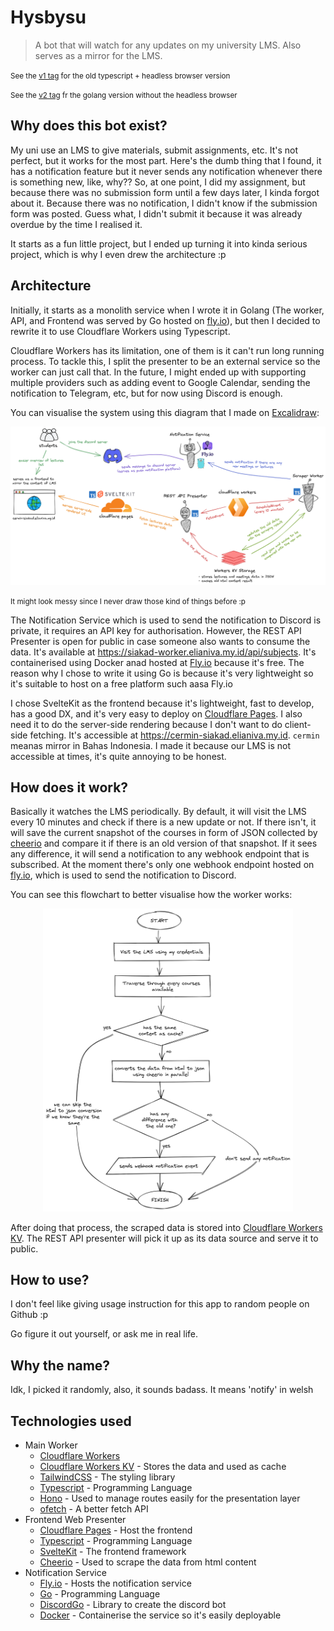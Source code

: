 
# Hysbysu

> A bot that will watch for any updates on my university LMS. Also serves as a mirror for the LMS.

<small>See the [v1 tag](https://github.com/elianiva/hysbysu/tree/v1) for the old typescript + headless browser version</small>

<small>See the [v2 tag](https://github.com/elianiva/hysbysu/tree/v2) fr the golang version without the headless browser</small>

## Why does this bot exist?

My uni use an LMS to give materials, submit assignments, etc. It's not perfect, but it works for the most part. Here's the dumb thing that I found, it has a notification feature but it never sends any notification whenever there is something new, like, why?? So, at one point, I did my assignment, but because there was no submission form until a few days later, I kinda forgot about it. Because there was no notification, I didn't know if the submission form was posted. Guess what, I didn't submit it because it was already overdue by the time I realised it.

It starts as a fun little project, but I ended up turning it into kinda serious project, which is why I even drew the architecture :p

## Architecture

Initially, it starts as a monolith service when I wrote it in Golang (The worker, API, and Frontend was served by Go hosted on [fly.io](https://fly.io)), but then I decided to rewrite it to use Cloudflare Workers using Typescript.

Cloudflare Workers has its limitation, one of them is it can't run long running process. To tackle this, I split the presenter to be an external service so the worker can just call that. In the future, I might ended up with supporting multiple providers such as adding event to Google Calendar, sending the notification to Telegram, etc, but for now using Discord is enough.

You can visualise the system using this diagram that I made on [Excalidraw](https://excalidraw.com/):

<p align="center">
	<img alt="Hysbysu Architecture" width="1200px" src="./.github/pics/hysbysu-architecture.png" />
</p>
<small>It might look messy since I never draw those kind of things before :p</small>

The Notification Service which is used to send the notification to Discord is private, it requires an API key for authorisation. However, the REST API Presenter is open for public in case someone also wants to consume the data. It's available at https://siakad-worker.elianiva.my.id/api/subjects. It's containerised using Docker anad hosted at [Fly.io](https://fly.io) because it's free. The reason why I chose to write it using Go is because it's very lightweight so it's suitable to host on a free platform such aasa Fly.io

I chose SvelteKit as the frontend because it's lightweight, fast to develop, has a good DX, and it's very easy to deploy on [Cloudflare Pages](https://pages.cloudflare.com/). I also need it to do the server-side rendering because I don't want to do client-side fetching. It's accessible at https://cermin-siakad.elianiva.my.id. `cermin` meanas mirror in Bahas Indonesia. I made it because our LMS is not accessible at times, it's quite annoying to be honest.

## How does it work?

Basically it watches the LMS periodically. By default, it will visit the LMS every 10 minutes and check if there is a new update or not. If there isn't, it will save the current snapshot of the courses in form of JSON collected by [cheerio](https://cheerio.js.org/) and compare it if there is an old version of that snapshot. If it sees any difference, it will send a notification to any webhook endpoint that is subscribed. At the moment there's only one webhook endpoint hosted on [fly.io](https://fly.io), which is used to send the notification to Discord.

You can see this flowchart to better visualise how the worker works:
<p align="center">
	<img alt="Hysbysu Flowchart" width="400px" src="./.github/pics/hysbysu-flowchart.png" />
</p>

After doing that process, the scraped data is stored into [Cloudflare Workers KV](https://www.cloudflare.com/products/workers-kv/). The REST API presenter will pick it up as its data source and serve it to public.

## How to use?
I don't feel like giving usage instruction for this app to random people on Github :p

Go figure it out yourself, or ask me in real life.

## Why the name?
Idk, I picked
it randomly, also, it sounds badass. It means 'notify' in welsh

## Technologies used
- Main Worker
  - [Cloudflare Workers](https://workers.cloudflare.com/)
  - [Cloudflare Workers KV](https://www.cloudflare.com/products/workers-kv/) - Stores the data and used as cache
  - [TailwindCSS](https://tailwindcss.com) - The styling library
  - [Typescript](https://typescriptlang.org) - Programming Language
  - [Hono](https://hono.dev/) - Used to manage routes easily for the presentation layer
  - [ofetch](https://github.com/unjs/ofetch) - A better fetch API
- Frontend Web Presenter
  - [Cloudflare Pages](https://pages.cloudflare.com/) - Host the frontend
  - [Typescript](https://typescriptlang.org) - Programming Language
  - [SvelteKit](https://kit.svelte.dev) - The frontend framework
  - [Cheerio](https://cheerio.js.org) - Used to scrape the data from html content
- Notification Service
  - [Fly.io](https://fly.io/) - Hosts the notification service
  - [Go](https://go.dev/) - Programming Language
  - [DiscordGo](https://github.com/bwmarrin/discordgo) - Library to create the discord bot
  - [Docker](https://www.docker.com/) - Containerise the service so it's easily deployable
